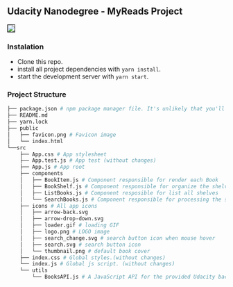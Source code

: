 ## Udacity Nanodegree - MyReads Project

<img src="https://media.giphy.com/media/QLguK2J9vMM60QWUHx/giphy.gif" style="border: solid black 1.3px;">

### Instalation
* Clone this repo.
* install all project dependencies with `yarn install`.
* start the development server with `yarn start`.

###  Project Structure
```bash
├── package.json # npm package manager file. It's unlikely that you'll need to modify this.
├── README.md
├── yarn.lock
├── public
│   ├── favicon.png # Favicon image
│   └── index.html
└──src
    ├── App.css # App stylesheet
    ├── App.test.js # App test (without changes)
    ├── App.js # App root
    ├── components
    │   ├── BookItem.js # Component responsible for render each Book
    │   ├── BookShelf.js # Component responsible for organize the shelves
    │   ├── ListBooks.js # Component resposible for list all shelves
    │   └── SearchBooks.js # Component responsible for processing the search
    ├── icons # All app icons
    │   ├── arrow-back.svg
    │   ├── arrow-drop-down.svg
    │   ├── loader.gif # loading GIF
    │   ├── logo.png # LOGO image
    │   ├── search_change.svg # search button icon when mouse hover
    │   ├── search.svg # search button icon
    │   └── thumbnail.png # default book cover
    ├── index.css # Global styles.(without changes)
    └── index.js # Global js script. (without changes)
    └── utils
        └── BooksAPI.js # A JavaScript API for the provided Udacity backend.
